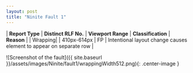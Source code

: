 ```yaml
---
layout: post
title: "Ninite Fault 1"
---
```

| **Report Type** | **Distinct RLF No.** | **Viewport Range** | **Classification** | **Reason** |
| Wrapping|  | 410px-614px | FP | Intentional layout change causes element to appear on separate row | 

![Screenshot of the fault]({{ site.baseurl }}/assets/images/Ninite/fault1/wrappingWidth512.png){: .center-image }